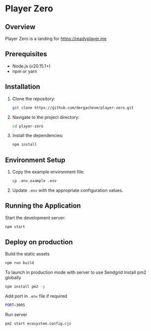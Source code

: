 
# Player Zero

## Overview
Player Zero is a landing for https://readyplayer.me

## Prerequisites
- Node.js (v20.15.1+)
- npm or yarn

## Installation

1. Clone the repository:
   ```bash
   git clone https://github.com/dergachevm/player-zero.git
   ```
2. Navigate to the project directory:
   ```bash
   cd player-zero
   ```
3. Install the dependencies:
   ```bash
   npm install
   ```

## Environment Setup

1. Copy the example environment file:
   ```bash
   cp .env.example .env
   ```
2. Update `.env` with the appropriate configuration values.

## Running the Application

Start the development server:
```bash
npm start
```

## Deploy on production

Build the static assets
```bash
npm run build
```

To launch in production mode with server to use Sendgrid
Install pm2 globally
```bash
npm install pm2 -g
```

Add port in `.env` file if required
```bash
PORT=3005
```

Run server
```bash
pm2 start ecosystem.config.cjs
```